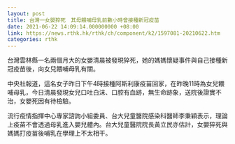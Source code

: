 ```yaml
---
layout: post
title: 台灣一女嬰猝死　其母餵哺母乳前數小時曾接種新冠疫苗
date: 2021-06-22 14:09:14.000000000 +08:00
link: https://news.rthk.hk/rthk/ch/component/k2/1597081-20210622.htm
categories: rthk
---
```


台灣雲林縣一名兩個月大的女嬰清晨被發現猝死，她的媽媽懷疑事件與自己接種新冠疫苗後，向女兒餵哺母乳有關。

中央社報道，這名女子昨日下午4時接種阿斯利康疫苗回家，在昨晚11時為女兒餵哺母乳，今日清晨發現女兒口吐白沫、口腔有血跡，無生命跡象，送院後證實不治，女嬰死因有待檢驗。

流行疫情指揮中心專家諮詢小組委員、台大兒童醫院感染科醫師李秉穎表示，理論上疫苗不會透過母乳進入嬰兒體內。台大兒童醫院院長黃立民亦估計，女嬰猝死與媽媽打疫苗後哺乳在學理上不太相干。
